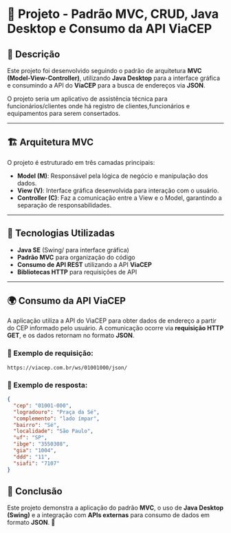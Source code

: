 # 📌 Projeto - Padrão MVC, CRUD, Java Desktop e Consumo da API ViaCEP

## 📝 Descrição
Este projeto foi desenvolvido seguindo o padrão de arquitetura **MVC (Model-View-Controller)**, utilizando **Java Desktop** para a interface gráfica e consumindo a API do **ViaCEP** para a busca de endereços via **JSON**.

O projeto seria um aplicativo de assistência técnica para funcionários/clientes onde há registro de clientes,funcionários e equipamentos para serem consertados.

---

## 🏗️ Arquitetura MVC

O projeto é estruturado em três camadas principais:

- **Model (M)**: Responsável pela lógica de negócio e manipulação dos dados.  
- **View (V)**: Interface gráfica desenvolvida para interação com o usuário.  
- **Controller (C)**: Faz a comunicação entre a View e o Model, garantindo a separação de responsabilidades.  

---

## 🚀 Tecnologias Utilizadas

- **Java SE** (Swing/ para interface gráfica)  
- **Padrão MVC** para organização do código  
- **Consumo de API REST** utilizando a API **ViaCEP**  
- **Bibliotecas HTTP** para requisições de API  

---

## 🌍 Consumo da API ViaCEP

A aplicação utiliza a API do ViaCEP para obter dados de endereço a partir do CEP informado pelo usuário. A comunicação ocorre via **requisição HTTP GET**, e os dados retornam no formato **JSON**.

### 🔹 Exemplo de requisição:
```
https://viacep.com.br/ws/01001000/json/
```

### 🔹 Exemplo de resposta:
```json
{
  "cep": "01001-000",
  "logradouro": "Praça da Sé",
  "complemento": "lado ímpar",
  "bairro": "Sé",
  "localidade": "São Paulo",
  "uf": "SP",
  "ibge": "3550308",
  "gia": "1004",
  "ddd": "11",
  "siafi": "7107"
}
```


## 📌 Conclusão

Este projeto demonstra a aplicação do padrão **MVC**, o uso de **Java Desktop (Swing)** e a integração com **APIs externas** para consumo de dados em formato **JSON**. 🚀  
 
